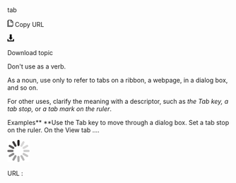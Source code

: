 # 

tab

![Copy URL](media/tab/Copy.png)
Copy URL

![Download](media/tab/Download.png)

Download topic

Don't use as a verb. 

As a noun, use only to refer to tabs on a ribbon, a webpage, in a dialog box, and so on.

For other uses, clarify the meaning with a descriptor, such as *the Tab key, a tab stop,* or *a tab mark on the ruler*.

Examples**
**Use the Tab key to move through a dialog box.
Set a tab stop on the ruler.
On the View tab ....

![In progress](media/tab/activity-large.gif)

URL :
